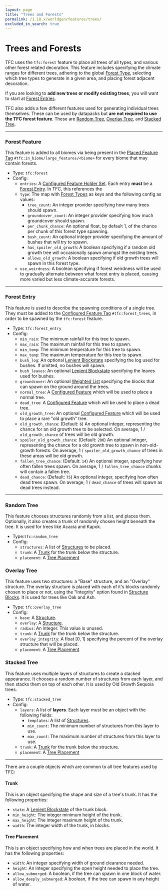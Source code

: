 ```yaml
---
layout: page
title: "Trees and Forests"
permalink: /1.18.x/worldgen/features/trees/
excluded_in_search: true
---
```


# Trees and Forests

TFC uses the `tfc:forest` feature to place all trees of all types, and various other forest related decoration. This feature includes specifying the climate ranges for different trees, adhering to the global [Forest Type](../../common-types/#forest-type), selecting which tree types to generate in a given area, and placing forest adjacent decoration.

If you are looking to **add new trees or modify existing trees**, you will want to start at [Forest Entries](#forest-entry).

TFC also adds a few different features used for generating individual trees themselves. These can be used by datapacks but **are not required to use the TFC forest feature**. These are [Random Tree](#random-tree), [Overlay Tree](#overlay-tree), and [Stacked Tree](#stacked-tree).

<hr>

### Forest Feature

This feature is added to all biomes via being present in the [Placed Feature Tag](../../tags/#placed-feature-tags) `#tfc:in_biome/large_features/<biome>` for every biome that may contain forests.

- Type: `tfc:forest`
- Config:
  - `entries`: A [Configured Feature Holder Set](../../common-types/#holder-set). Each entry **must** be a [Forest Entry](#forest-entry). In TFC, this references the 
  - `type`: The map with [Forest Types](../../common-types/#forest-type) as keys and the following config as values:
    - `tree_count`: An integer provider specifying how many trees should spawn.
    - `groundcover_count`: An integer provider specifying how much groundcover should spawn.
    - `per_chunk_chance`: An optional float, by default 1, of the chance per chunk of this forest type spawning.
    - `bush_count`: An optional integer provider specifying the amount of bushes that will try to spawn.
    - `has_spoiler_old_growth`: A boolean specifying if a random old growth tree will occasionally spawn amongst the existing trees.
    - `allows_old_growth`: A boolean specifying if old growth trees will spawn in this forest type.
  - `use_weirdness`: A boolean specifying if forest weirdness will be used to gradually alternate between what forest entry is placed, causing more varied but less climate-accurate forests.

<hr>

### Forest Entry

This feature is used to describe the spawning conditions of a single tree. They must be added to the [Configured Feature Tag](../../tags/#configured-feature-tags) `#tfc:forest_trees`, in order to be spawned by the `tfc:forest` feature.

- Type: `tfc:forest_entry`
- Config:
  - `min_rain`: The minimum rainfall for this tree to spawn.
  - `max_rain`: The maximum rainfall for this tree to spawn.
  - `min_temp`: The minimum temperature for this tree to spawn.
  - `max_temp`: The maximum temperature for this tree to spawn.
  - `bush_log`: An optional [Lenient Blockstate](../../common-types/#lenient-blockstate) specifying the log used for bushes. If omitted, no bushes will spawn.
  - `bush_leaves`: An optional [Lenient Blockstate](../../common-types/#lenient-blockstate) specifying the leaves used for bushes.
  - `groundcover`: An optional [Weighted List](../../common-types/#weighted-list) specifying the blocks that can spawn on the ground around the trees.
  - `normal_tree`: A [Configured Feature](https://minecraft.wiki/w/Configured_featuree) which will be used to place a normal tree.
  - `dead_tree`: A [Configured Feature](https://minecraft.wiki/w/Configured_feature) which will be used to place a dead tree.
  - `old_growth_tree`: An optional [Configured Feature](https://minecraft.wiki/w/Configured_feature) which will be used to place a rare "old growth" tree.
  - `old_growth_chance`: (Default: `6`) An optional integer, representing the chance for an old growth tree to be selected. On average, 1 / `old_growth_chance` of trees will be old growth.
  - `spoiler_old_growth_chance`: (Default: `200`) An optional integer, representing the chance for a old growth tree to spawn in non-old-growth forests. On average, 1 / `spoiler_old_growth_chance` of trees in these areas will be old growth.
  - `fallen_tree_chance`: (Default: `14`) An optional integer, specifying how often fallen trees spawn. On average, 1 / `fallen_tree_chance` chunks will contain a fallen tree.
  - `dead_chance`: (Default: `75`) An optional integer, specifying how often dead trees spawn. On average, 1 / `dead_chance` of trees will spawn as dead trees instead.

<hr>

### Random Tree

This feature chooses structures randomly from a list, and places them. Optionally, it also creates a trunk of randomly chosen height beneath the tree. It is used for trees like Acacia and Kapok.

- Type:`tfc:random_tree`
- Config:
  - `structures`: A list of [Structures](../../common-types/#structure) to be placed.
  - `trunk`: A [Trunk](#trunk) for the trunk below the structure.
  - `placement`: A [Tree Placement](#tree-placement)

### Overlay Tree

This feature uses two structures: a "Base" structure, and an "Overlay" structure. The overlay structure is placed with each of it's blocks randomly chosen to place or not, using the "Integrity" option found in [Structure Blocks](https://minecraft.wiki/w/Structure_Block). It is used for trees like Oak and Ash.

- Type: `tfc:overlay_tree`
- Config:
  - `base`: A [Structure](../../common-types/#structure).
  - `overlay`: A [Structure](../../common-types/#structure).
  - `radius`: An integer. This value is unused.
  - `trunk`: A [Trunk](#trunk) for the trunk below the structure.
  - `overlay_integrity`: A float [0, 1] specifying the percent of the overlay structure that will be placed.
  - `placement`: A [Tree Placement](#tree-placement)

### Stacked Tree

This feature uses multiple layers of structures to create a stacked appearance. It chooses a random number of structures from each layer, and then stacks them on top of each other. It is used by Old Growth Sequoia trees.

- Type: `tfc:stacked_tree`
- Config:
  - `layers`: A list of **layers**. Each layer must be an object with the following fields:
    - `templates`: A list of [Structures](../../common-types/#structure).
    - `min_count`: The minimum number of structures from this layer to use.
    - `max_count`: The maximum number of structures from this layer to use.
  - `trunk`: A [Trunk](#trunk) for the trunk below the structure.
  - `placement`: A [Tree Placement](#tree-placement)

<hr>

There are a couple objects which are common to all tree features used by TFC:

#### Trunk

This is an object specifying the shape and size of a tree's trunk. It has the following properties:

- `state`: A [Lenient Blockstate](../../common-types/#lenient-blockstate) of the trunk block.
- `min_height`: The integer minimum height of the trunk.
- `max_height`: The integer maximum height of the trunk.
- `width`: The integer width of the trunk, in blocks.

#### Tree Placement

This is an object specifying how and when trees are placed in the world. It has the following properties:

- `width`: An integer specifying width of ground clearance needed.
- `height`: An integer specifying the open height needed to place the tree.
- `allow_submerged`: A boolean, if the tree can spawn in one block of water.
- `allow_deeply_submerged`: A boolean, if the tree can spawn in any height of water.